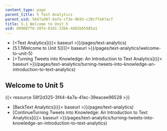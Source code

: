 ```yaml
---
content_type: page
parent_title: 5 Text Analytics
parent_uid: 5847ad87-9afe-cf3e-9b93-c20cffe87acf
title: 5.1 Welcome to Unit 5
uid: 099087f8-28fe-0181-33bb-4d81b65985a1
---
```


*   [<Text Analytics]({{< baseurl >}}/pages/text-analytics)
*   [5.1.1Welcome to Unit 5]({{< baseurl >}}/pages/text-analytics/welcome-to-unit-5)
*   [\>Turning Tweets into Knowledge: An Introduction to Text Analytics]({{< baseurl >}}/pages/text-analytics/turning-tweets-into-knowledge-an-introduction-to-text-analytics)

Welcome to Unit 5
-----------------

{{< resource 58f2d325-3f44-4a7a-41ec-39eacee96528 >}}

*   [BackText Analytics]({{< baseurl >}}/pages/text-analytics)
*   [ContinueTurning Tweets into Knowledge: An Introduction to Text Analytics]({{< baseurl >}}/pages/text-analytics/turning-tweets-into-knowledge-an-introduction-to-text-analytics)